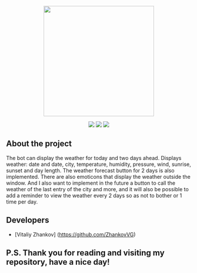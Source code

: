 <p align="center">
      <img src="https://zhzh.info/_pu/124/59368155.jpg" width="300">
</p>

<p align="center">
   <img src="https://img.shields.io/badge/Django%20-4.1.3-green">
   <img src="https://img.shields.io/badge/aiogram-2.25.1-blue">
   <img src="https://img.shields.io/badge/License-MIT-yellow">
</p>

## About the project

The bot can display the weather for today and two days ahead. Displays weather: date and date, city, temperature, humidity, pressure, wind, sunrise, sunset and day length. The weather forecast button for 2 days is also implemented. There are also emoticons that display the weather outside the window. And I also want to implement in the future a button to call the weather of the last entry of the city and more, and it will also be possible to add a reminder to view the weather every 2 days so as not to bother or 1 time per day.

## Developers

- [Vitaliy Zhankov] (https://github.com/ZhankovVG)

## P.S. Thank you for reading and visiting my repository, have a nice day!

